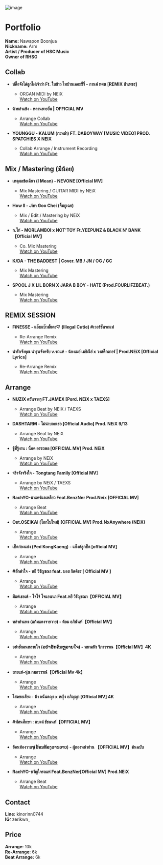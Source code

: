 ![image](https://github.com/user-attachments/assets/82fcf801-9e71-407c-932e-432dbe640d93)

# Portfolio
**Name:** Nawapon Boonjua  
**Nickname:** Arm  
**Artist / Producer of HSC Music**  
**Owner of RHSG**  

## Collab
- **บ่ดื้อจังได๋ลูกไผ๋เจ้าว่า Ft. ใบข้าว ไทบ้านเดอะซีรี่ - กานต์ ทศน [REMIX ป๋าเพชร]**
  - ORGAN MIDI by NEiX  
  [Watch on YouTube](https://youtu.be/QJ3Hvv1theA?si=2lp0nc_K0ELpvsEc)
  
- **ด้วยลำแข้ง - หลานยายอิ่ม | OFFICIAL MV**
  - Arrange Collab  
  [Watch on YouTube](https://youtu.be/7ZVtTUIfTNM?si=NpEEjVkx-tQ7sCdM)

- **YOUNGGU - KALUM (กะหล่ำ) FT. DABOYWAY [MUSIC VIDEO] PROD. SPATCHIES X NEIX**
  - Collab Arrange / Instrument Recording  
  [Watch on YouTube](https://www.youtube.com/watch?v=z5e5_TMjWkQ)

## Mix / Mastering (มีน้อย)
- **เหตุผลข้อเดียว (I Mean) - NEVONE [Official MV]**
  - Mix Mastering / GUITAR MIDI by NEiX  
  [Watch on YouTube](https://www.youtube.com/watch?v=MsfqBPbe4H8)

- **How ll - Jim Goo Chei (จิ้มกูเฉย)**
  - Mix / Edit / Mastering by NEiX  
  [Watch on YouTube](https://youtu.be/GU5tx1nNRzY?si=o5nJ2D9eZvd7LDlQ)

- **ก.ไก่ - MORLAMBOI x NOT'TOY Ft.YEEPUNZ & BLACK N' BANK【Official MV】**
  - Co. Mix Mastering  
  [Watch on YouTube](https://youtu.be/y1TGM64QRDU?si=AFV9LfbUqlTD5qNn)

- **K/DA - THE BADDEST | Cover. MB / JN / OG / GC**
  - Mix Mastering  
  [Watch on YouTube](https://youtu.be/FnSmEnByGyM?si=fm_NatOALc2GLNW-)

- **SPOOL J X LIL BORN X JARA B BOY - HATE (Prod.FOURLIFZBEAT.)**
  - Mix Mastering  
  [Watch on YouTube](https://youtu.be/gv9-ghyF1uw?si=OYHyxz-8_LtR3hSd)

## REMIX SESSION
- **FiNESSE - แอ๊บแบ๊วมั้ยคะ♡ (Illegal Cutie) #เวอร์ชั่นรถแห่**
  - Re-Arrange Remix  
  [Watch on YouTube](https://youtu.be/NUebvc7XBDQ?si=DIp755I61N075ugm)

- **น่ารักจังคุณ น่ารุนจังครับ v.รถแห่ - น้องเมย์ เมธิณีย์ x วงสติ๊กเกอร์ | Prod.NEiX [Official Lyrics]**
  - Re-Arrange Remix  
  [Watch on YouTube](https://www.youtube.com/watch?v=b5Q4gAy5KMw)

## Arrange
- **NUZIX ควันจางๆ FT.JAMEX [Pord. NEiX x TAEXS]**
  - Arrange Beat by NEiX / TAEXS  
  [Watch on YouTube](https://www.youtube.com/watch?v=IamWCjCFvk8)

- **DASHTARM - ไม่น่าบอกเธอ [Official Audio] Prod. NEiX 9/13**
  - Arrange Beat by NEiX  
  [Watch on YouTube](https://www.youtube.com/watch?v=3BQBxPly3kI)

- **ชู้ที่รู้งาน : น็อค อรรถพล [OFFICIAL MV] Prod. NEiX**
  - Arrange by NEiX  
  [Watch on YouTube](https://www.youtube.com/watch?v=8aznSB6tNGo)

- **จริงจังจริงใจ - Tongtang Family [Official MV]**
  - Arrange by NEiX / TAEXS  
  [Watch on YouTube](https://www.youtube.com/watch?v=GRx-zdQpcL4)

- **RachYO-มาแคร์แลเหลียว Feat.BenzNer Prod.Neix [OFFICIAL MV]**
  - Arrange Beat  
  [Watch on YouTube](https://www.youtube.com/watch?v=OgMheHMoRBw)

- **Ost.OSEIKAI (โลกใบใหม่) [OFFICIAL MV] Prod.NxAnywhere (NEiX)**
  - Arrange  
  [Watch on YouTube](https://www.youtube.com/watch?v=kc_2nIeDod8)

- **เป็ดก่องแก่ง (Ped KongKaeng) - แก็งค์ลูกป็ด [official MV]**
  - Arrange  
  [Watch on YouTube](https://www.youtube.com/watch?v=0jYLVKb5X0U)

- **#ฮักตำใจ - หยี วิรัญชณา feat. บอส กิตติธร [ Official MV ]**
  - Arrange  
  [Watch on YouTube](https://www.youtube.com/watch?v=4aJjwbo3Z1A)

- **มีแต่เธอเด้ - โจโจ้ โจแอนนา Feat.หยี วิรัญชณา【OFFICIAL MV】**
  - Arrange  
  [Watch on YouTube](https://www.youtube.com/watch?v=hx0ztH5rp4U)

- **หล่าคำแพง (แก้มแดงจายวาย) - ต้อม อภินันท์【Official MV】**
  - Arrange  
  [Watch on YouTube](https://www.youtube.com/watch?v=TvXU2YHLukE)

- **อย่าฮักคนหลายใจ (ວຢ່າຮັກຄົນຫຼລາຍໃຈ) - หยาดฟ้า วิภาวรรณ【Official MV】4K**
  - Arrange  
  [Watch on YouTube](https://www.youtube.com/watch?v=1uMQLAjGDO4)

- **สายแห่-นุ่น กมลวรรณ์【Official Mv 4k】**
  - Arrange  
  [Watch on YouTube](https://www.youtube.com/watch?v=6zG05QFuK4g)

- **โสดขอเสียง - ฟ้า อนันตญา x หญิง อภิญญา [Official MV] 4K**
  - Arrange  
  [Watch on YouTube](https://www.youtube.com/watch?v=UHSn0I7MSZY)

- **#ทัศนศึกษา : แบงค์ ธัชนนท์【OFFICIAL MV】**
  - Arrange  
  [Watch on YouTube](https://www.youtube.com/watch?v=du6Q5fFpQgQ)

- **ฮ้อนท้องวาบๆ(ຮ້ອນທ້ອງວາບວາບ) - ผู้กองหน่าฮ่าน 【OFFICIAL MV】ต้นฉบับ**
  - Arrange  
  [Watch on YouTube](https://www.youtube.com/watch?v=4miG_GWzlxs)

- **RachYO-ขวัญใจรถแห่ Feat.BenzNer[Official MV] Prod.NEiX**
  - Arrange Beat  
  [Watch on YouTube](https://www.youtube.com/watch?v=AbewXq4wVUk)

## Contact
**Line:** kinorinn0744  
**IG:** zerikwn_  

## Price
**Arrange:** 10k  
**Re-Arrange:** 6k  
**Beat Arrange:** 6k

